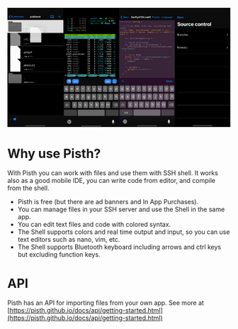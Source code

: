 ![Screenshots](screenshots.png)


# Why use Pisth?

With Pisth you can work with files and use them with SSH shell. It works also as a good mobile IDE, you can write code from editor, and compile from the shell.


- Pisth is free (but there are ad banners and In App Purchases).
- You can manage files in your SSH server and use the Shell in the same app.
- You can edit text files and code with colored syntax.
- The Shell supports colors and real time output and input, so you can use text editors such as nano, vim, etc.
- The Shell supports Bluetooth keyboard including arrows and ctrl keys but excluding function keys.

# API

Pisth has an API for importing files from your own app. See more at [https://pisth.github.io/docs/api/getting-started.html](https://pisth.github.io/docs/api/getting-started.html)
